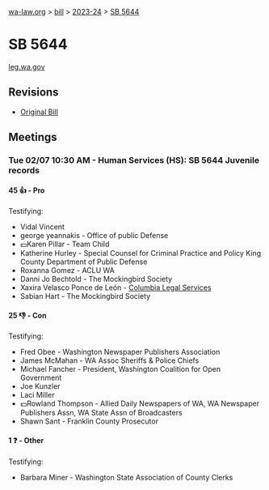 [wa-law.org](/) > [bill](/bill/) > [2023-24](/bill/2023-24/) > [SB 5644](/bill/2023-24/sb/5644/)

# SB 5644
[leg.wa.gov](https://app.leg.wa.gov/billsummary?BillNumber=5644&Year=2023&Initiative=false)

## Revisions
* [Original Bill](1/)

## Meetings
### Tue 02/07 10:30 AM - Human Services (HS): SB 5644 Juvenile records
#### 45 👍 - Pro
Testifying:
* Vidal Vincent
* george yeannakis - Office of  public Defense
* 💵Karen Pillar - Team Child
* Katherine Hurley - Special Counsel for Criminal Practice and Policy King County Department of Public Defense
* Roxanna Gomez - ACLU WA
* Danni Jo Bechtold - The Mockingbird Society
* Xaxira Velasco Ponce de León - [Columbia Legal Services](/org/columbia_legal_services/)
* Sabian Hart - The Mockingbird Society

#### 25 👎 - Con
Testifying:
* Fred Obee - Washington Newspaper Publishers Association
* James McMahan - WA Assoc Sheriffs & Police Chiefs
* Michael Fancher - President, Washington Coalition for Open Government
* Joe Kunzler
* Laci Miller
* 💵Rowland Thompson - Allied Daily Newspapers of WA, WA Newspaper Publishers Assn, WA State Assn of Broadcasters
* Shawn Sant - Franklin County Prosecutor

#### 1 ❓ - Other
Testifying:
* Barbara Miner - Washington State Association of County Clerks
